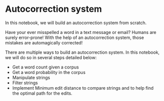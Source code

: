 # Autocorrection system

In this notebook, we will build an autocorrection system from scratch. 

Have your ever misspelled a word in a text message or email? Humans are surely error-prone! With the help of an autocorrection system, those mistakes are automagically corrected!

There are multiple ways to build an autocorrection system. In this notebook, we will do so in several steps detailed below:

- Get a word count given a corpus
- Get a word probability in the corpus 
- Manipulate strings 
- Filter strings 
- Implement Minimum edit distance to compare strings and to help find the optimal path for the edits.  